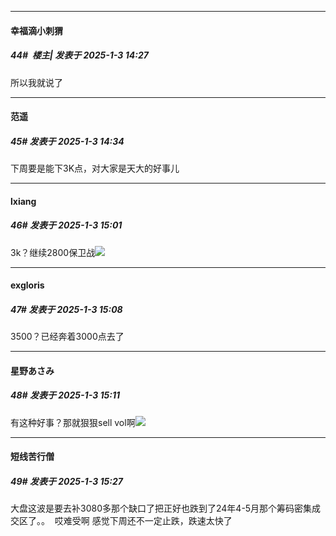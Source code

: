 ﻿
*****

####  幸福滴小刺猬  
##### 44#         楼主| 发表于 2025-1-3 14:27

所以我就说了


*****

####  范遥  
##### 45#       发表于 2025-1-3 14:34

下周要是能下3K点，对大家是天大的好事儿


*****

####  lxiang  
##### 46#       发表于 2025-1-3 15:01

3k？继续2800保卫战<img src="https://static.saraba1st.com/image/smiley/face2017/049.png" referrerpolicy="no-referrer">


*****

####  exgloris  
##### 47#       发表于 2025-1-3 15:08

3500？已经奔着3000点去了

*****

####  星野あさみ  
##### 48#       发表于 2025-1-3 15:11

有这种好事？那就狠狠sell vol啊<img src="https://static.saraba1st.com/image/smiley/face2017/037.png" referrerpolicy="no-referrer">


*****

####  短线苦行僧  
##### 49#       发表于 2025-1-3 15:27

大盘这波是要去补3080多那个缺口了把正好也跌到了24年4-5月那个筹码密集成交区了。。  哎难受啊 感觉下周还不一定止跌，跌速太快了

